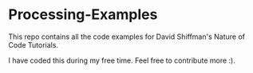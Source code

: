 # Processing-Examples

This repo contains all the code examples for David Shiffman's Nature of Code Tutorials.

I have coded this during my free time. Feel free to contribute more :).



